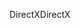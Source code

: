 <span data-ttu-id="79ef6-101">DirectX</span><span class="sxs-lookup"><span data-stu-id="79ef6-101">DirectX</span></span>